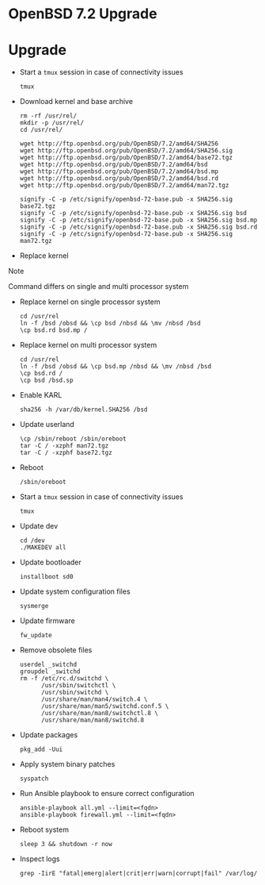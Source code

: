 # OpenBSD 7.2 Upgrade

# Upgrade

- Start a `tmux` session in case of connectivity issues

  ```
  tmux
  ```

- Download kernel and base archive

  ```
  rm -rf /usr/rel/
  mkdir -p /usr/rel/
  cd /usr/rel/

  wget http://ftp.openbsd.org/pub/OpenBSD/7.2/amd64/SHA256
  wget http://ftp.openbsd.org/pub/OpenBSD/7.2/amd64/SHA256.sig
  wget http://ftp.openbsd.org/pub/OpenBSD/7.2/amd64/base72.tgz
  wget http://ftp.openbsd.org/pub/OpenBSD/7.2/amd64/bsd
  wget http://ftp.openbsd.org/pub/OpenBSD/7.2/amd64/bsd.mp
  wget http://ftp.openbsd.org/pub/OpenBSD/7.2/amd64/bsd.rd
  wget http://ftp.openbsd.org/pub/OpenBSD/7.2/amd64/man72.tgz

  signify -C -p /etc/signify/openbsd-72-base.pub -x SHA256.sig base72.tgz
  signify -C -p /etc/signify/openbsd-72-base.pub -x SHA256.sig bsd
  signify -C -p /etc/signify/openbsd-72-base.pub -x SHA256.sig bsd.mp
  signify -C -p /etc/signify/openbsd-72-base.pub -x SHA256.sig bsd.rd
  signify -C -p /etc/signify/openbsd-72-base.pub -x SHA256.sig man72.tgz
  ```

- Replace kernel

> [!NOTE]
> Command differs on single and multi processor system

- Replace kernel on single processor system

  ```
  cd /usr/rel
  ln -f /bsd /obsd && \cp bsd /nbsd && \mv /nbsd /bsd
  \cp bsd.rd bsd.mp /
  ```

- Replace kernel on multi processor system

  ```
  cd /usr/rel
  ln -f /bsd /obsd && \cp bsd.mp /nbsd && \mv /nbsd /bsd
  \cp bsd.rd /
  \cp bsd /bsd.sp
  ```

- Enable KARL

  ```
  sha256 -h /var/db/kernel.SHA256 /bsd
  ```

- Update userland

  ```
  \cp /sbin/reboot /sbin/oreboot
  tar -C / -xzphf man72.tgz
  tar -C / -xzphf base72.tgz
  ```

- Reboot

  ```
  /sbin/oreboot
  ```

- Start a `tmux` session in case of connectivity issues

  ```
  tmux
  ```

- Update dev

  ```
  cd /dev
  ./MAKEDEV all
  ```

- Update bootloader

  ```
  installboot sd0
  ```

- Update system configuration files

  ```
  sysmerge
  ```

- Update firmware

  ```
  fw_update
  ```

- Remove obsolete files

  ```
  userdel _switchd
  groupdel _switchd
  rm -f /etc/rc.d/switchd \
        /usr/sbin/switchctl \
        /usr/sbin/switchd \
        /usr/share/man/man4/switch.4 \
        /usr/share/man/man5/switchd.conf.5 \
        /usr/share/man/man8/switchctl.8 \
        /usr/share/man/man8/switchd.8
  ```

- Update packages

  ```
  pkg_add -Uui
  ```

- Apply system binary patches

  ```
  syspatch
  ```

- Run Ansible playbook to ensure correct configuration

  ```
  ansible-playbook all.yml --limit=<fqdn>
  ansible-playbook firewall.yml --limit=<fqdn>
  ```

- Reboot system

  ```
  sleep 3 && shutdown -r now
  ```

- Inspect logs

  ```
  grep -IirE "fatal|emerg|alert|crit|err|warn|corrupt|fail" /var/log/
  ```
